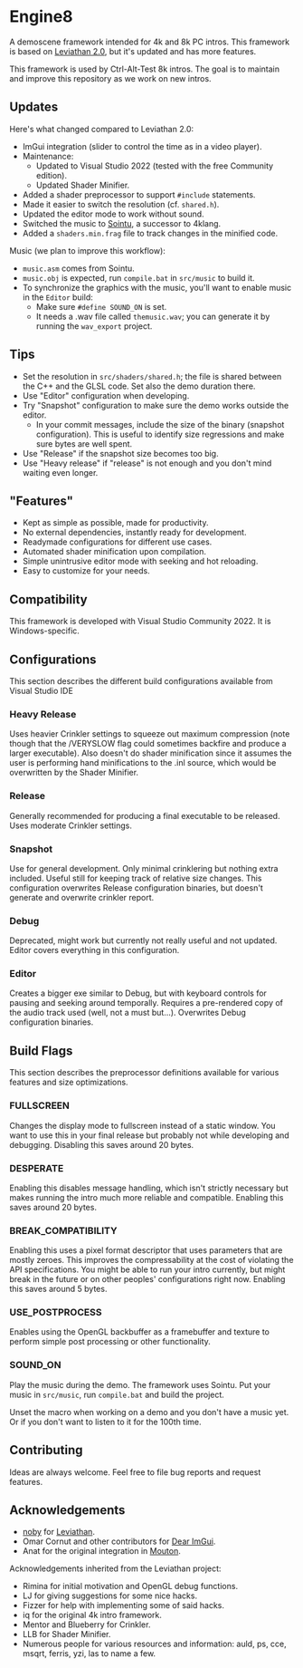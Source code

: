 # Engine8

A demoscene framework intended for 4k and 8k PC intros. This framework is based
on [Leviathan 2.0](https://github.com/armak/Leviathan-2.0/), but it's updated
and has more features.

This framework is used by Ctrl-Alt-Test 8k intros. The goal is to maintain and
improve this repository as we work on new intros.

## Updates

Here's what changed compared to Leviathan 2.0:

* ImGui integration (slider to control the time as in a video player).
* Maintenance:
    - Updated to Visual Studio 2022 (tested with the free Community edition).
    - Updated Shader Minifier.
* Added a shader preprocessor to support `#include` statements.
* Made it easier to switch the resolution (cf. `shared.h`).
* Updated the editor mode to work without sound.
* Switched the music to [Sointu](https://github.com/vsariola/sointu), a successor to 4klang.
* Added a `shaders.min.frag` file to track changes in the minified code.

Music (we plan to improve this workflow):
* `music.asm` comes from Sointu.
* `music.obj` is expected, run `compile.bat` in `src/music` to build it.
* To synchronize the graphics with the music, you'll want to enable music in the `Editor` build:
    - Make sure `#define SOUND_ON` is set.
    - It needs a .wav file called `themusic.wav`; you can generate it by running the `wav_export` project.

## Tips

* Set the resolution in `src/shaders/shared.h`; the file is shared between the
  C++ and the GLSL code. Set also the demo duration there.
* Use "Editor" configuration when developing.
* Try "Snapshot" configuration to make sure the demo works outside the editor.
    * In your commit messages, include the size of the binary (snapshot configuration). This is useful to identify size regressions and make sure bytes are well spent.
* Use "Release" if the snapshot size becomes too big.
* Use "Heavy release" if "release" is not enough and you don't mind waiting even longer.

## "Features"
* Kept as simple as possible, made for productivity.
* No external dependencies, instantly ready for development.
* Readymade configurations for different use cases.
* Automated shader minification upon compilation.
* Simple unintrusive editor mode with seeking and hot reloading.
* Easy to customize for your needs.

## Compatibility

This framework is developed with Visual Studio Community 2022. It is
Windows-specific.

## Configurations
This section describes the different build configurations available from Visual Studio IDE

### Heavy Release
Uses heavier Crinkler settings to squeeze out maximum compression (note though that the /VERYSLOW flag could sometimes backfire and produce a larger executable). Also doesn't do shader minification since it assumes the user is performing hand minifications to the .inl source, which would be overwritten by the Shader Minifier.

### Release
Generally recommended for producing a final executable to be released. Uses moderate Crinkler settings.

### Snapshot
Use for general development. Only minimal crinklering but nothing extra included. Useful still for keeping track of relative size changes. This configuration overwrites Release configuration binaries, but doesn't generate and overwrite crinkler report.

### Debug
Deprecated, might work but currently not really useful and not updated. Editor covers everything in this configuration.

### Editor
Creates a bigger exe similar to Debug, but with keyboard controls for pausing and seeking around temporally. Requires a pre-rendered copy of the audio track used (well, not a must but...). Overwrites Debug configuration binaries.

## Build Flags
This section describes the preprocessor definitions available for various features and size optimizations.

### FULLSCREEN
Changes the display mode to fullscreen instead of a static window. You want to use this in your final release but probably not while developing and debugging. Disabling this saves around 20 bytes.

### DESPERATE
Enabling this disables message handling, which isn't strictly necessary but makes running the intro much more reliable and compatible. Enabling this saves around 20 bytes.

### BREAK_COMPATIBILITY
Enabling this uses a pixel format descriptor that uses parameters that are mostly zeroes. This improves the compressability at the cost of violating the API specifications. You might be able to run your intro currently, but might break in the future or on other peoples' configurations right now. Enabling this saves around 5 bytes.

### USE_POSTPROCESS
Enables using the OpenGL backbuffer as a framebuffer and texture to perform simple post processing or other functionality.

### SOUND_ON
Play the music during the demo. The framework uses Sointu.
Put your music in `src/music`, run `compile.bat` and build the project.

Unset the macro when working on a demo and you don't have a music yet. Or
if you don't want to listen to it for the 100th time.

## Contributing

Ideas are always welcome. Feel free to file bug reports and request features.

## Acknowledgements

* [noby](https://github.com/armak) for [Leviathan](https://github.com/armak/Leviathan-2.0/).
* Omar Cornut and other contributors for [Dear ImGui](https://github.com/ocornut/imgui).
* Anat for the original integration in [Mouton](http://github.com/ctrl-alt-test/mouton).

Acknowledgements inherited from the Leviathan project:
* Rimina for initial motivation and OpenGL debug functions.
* LJ for giving suggestions for some nice hacks.
* Fizzer for help with implementing some of said hacks.
* iq for the original 4k intro framework.
* Mentor and Blueberry for Crinkler.
* LLB for Shader Minifier.
* Numerous people for various resources and information: auld, ps, cce, msqrt, ferris, yzi, las to name a few.
